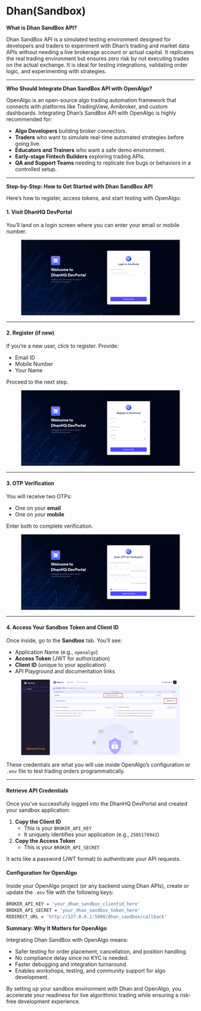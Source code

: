 # Dhan(Sandbox)

**What is Dhan SandBox API?**

Dhan SandBox API is a simulated testing environment designed for developers and traders to experiment with Dhan’s trading and market data APIs without needing a live brokerage account or actual capital. It replicates the real trading environment but ensures zero risk by not executing trades on the actual exchange. It is ideal for testing integrations, validating order logic, and experimenting with strategies.

***

**Who Should Integrate Dhan SandBox API with OpenAlgo?**

OpenAlgo is an open-source algo trading automation framework that connects with platforms like TradingView, Amibroker, and custom dashboards. Integrating Dhan’s SandBox API with OpenAlgo is highly recommended for:

* **Algo Developers** building broker connectors.
* **Traders** who want to simulate real-time automated strategies before going live.
* **Educators and Trainers** who want a safe demo environment.
* **Early-stage Fintech Builders** exploring trading APIs.
* **QA and Support Teams** needing to replicate live bugs or behaviors in a controlled setup.

***

**Step-by-Step: How to Get Started with Dhan SandBox API**

Here’s how to register, access tokens, and start testing with OpenAlgo:

#### 1. **Visit DhanHQ DevPortal**

You’ll land on a login screen where you can enter your email or mobile number.

<figure><img src="../../.gitbook/assets/image.png" alt=""><figcaption></figcaption></figure>

***

#### 2. **Register (if new)**

If you’re a new user, click to register. Provide:

* Email ID
* Mobile Number
* Your Name

Proceed to the next step.

<figure><img src="../../.gitbook/assets/image (1).png" alt=""><figcaption></figcaption></figure>

***

#### 3. **OTP Verification**

You will receive two OTPs:

* One on your **email**
* One on your **mobile**

Enter both to complete verification.

<figure><img src="../../.gitbook/assets/image (2).png" alt=""><figcaption></figcaption></figure>

***

#### 4. **Access Your Sandbox Token and Client ID**

Once inside, go to the **Sandbox** tab. You’ll see:

* Application Name (e.g., `openalgo`)
* **Access Token** (JWT for authorization)
* **Client ID** (unique to your application)
* API Playground and documentation links

<figure><img src="../../.gitbook/assets/image (3).png" alt=""><figcaption></figcaption></figure>

These credentials are what you will use inside OpenAlgo’s configuration or `.env` file to test trading orders programmatically.

***

#### Retrieve API Credentials

Once you've successfully logged into the DhanHQ DevPortal and created your sandbox application:

1. **Copy the Client ID**
   * This is your `BROKER_API_KEY`
   * It uniquely identifies your application (e.g., `2505178942`)
2. **Copy the Access Token**
   * This is your `BROKER_API_SECRET`

It acts like a password (JWT format) to authenticate your API requests.

#### Configuration for OpenAlgo

Inside your OpenAlgo project (or any backend using Dhan APIs), create or update the `.env` file with the following keys:

```bash
BROKER_API_KEY = 'your_dhan_sandbox_clientid_here' 
BROKER_API_SECRET = 'your_dhan_sandbox_token_here' 
REDIRECT_URL = 'http://127.0.0.1:5000/dhan_sandbox/callback'
```

**Summary: Why It Matters for OpenAlgo**

Integrating Dhan SandBox with OpenAlgo means:

* Safer testing for order placement, cancellation, and position handling.
* No compliance delay since no KYC is needed.
* Faster debugging and integration turnaround.
* Enables workshops, testing, and community support for algo development.

By setting up your sandbox environment with Dhan and OpenAlgo, you accelerate your readiness for live algorithmic trading while ensuring a risk-free development experience.
